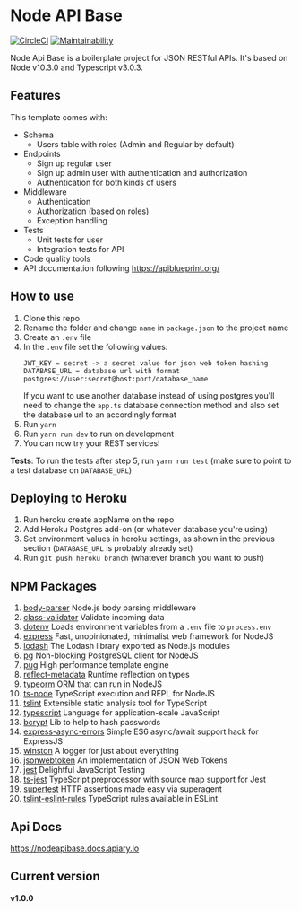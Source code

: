 # Node API Base


[![CircleCI](https://circleci.com/gh/kevquincke/node-api-base.svg?style=svg)](https://circleci.com/gh/kevquincke/node-api-base)
[![Maintainability](https://api.codeclimate.com/v1/badges/626847c10fc40fbb6c04/maintainability)](https://codeclimate.com/github/kevquincke/node-api-base/maintainability)

Node Api Base is a boilerplate project for JSON RESTful APIs. 
It's based on Node v10.3.0 and Typescript v3.0.3.

## Features

This template comes with:

- Schema
  - Users table with roles (Admin and Regular by default)
- Endpoints
  - Sign up regular user
  - Sign up admin user with authentication and authorization
  - Authentication for both kinds of users
- Middleware
  - Authentication
  - Authorization (based on roles)
  - Exception handling
- Tests
  - Unit tests for user
  - Integration tests for API
- Code quality tools
- API documentation following https://apiblueprint.org/
  
## How to use

1. Clone this repo
2. Rename the folder and change `name` in `package.json` to the project name
3. Create an `.env` file
4. In the `.env` file set the following values:
    ```
    JWT_KEY = secret -> a secret value for json web token hashing
    DATABASE_URL = database url with format postgres://user:secret@host:port/database_name
    ```
   If you want to use another database instead of using postgres you'll need to change the `app.ts` database connection
   method and also set the database url to an accordingly format
5. Run `yarn`
6. Run `yarn run dev` to run on development
7. You can now try your REST services!

**Tests**: To run the tests after step 5, run `yarn run test` (make sure to point to a test database on `DATABASE_URL`)

## Deploying to Heroku

1. Run heroku create appName on the repo
2. Add Heroku Postgres add-on (or whatever database you're using)
3. Set environment values in heroku settings, as shown in the previous section (`DATABASE_URL` is probably already set)
4. Run `git push heroku branch` (whatever branch you want to push)

## NPM Packages

1. [body-parser](https://www.npmjs.com/package/body-parser) Node.js body parsing middleware
2. [class-validator](https://www.npmjs.com/package/class-validator) Validate incoming data
3. [dotenv](https://www.npmjs.com/package/dotenv) Loads environment variables from a `.env` file to `process.env`
4. [express](https://www.npmjs.com/package/express) Fast, unopinionated, minimalist web framework for NodeJS
5. [lodash](https://www.npmjs.com/package/lodash) The Lodash library exported as Node.js modules
6. [pg](https://www.npmjs.com/package/pg) Non-blocking PostgreSQL client for NodeJS
7. [pug](https://www.npmjs.com/package/pug) High performance template engine
8. [reflect-metadata](https://www.npmjs.com/package/reflect-metadata) Runtime reflection on types
9. [typeorm](https://www.npmjs.com/package/typeorm) ORM that can run in NodeJS
11. [ts-node](https://www.npmjs.com/package/ts-node) TypeScript execution and REPL for NodeJS
12. [tslint](https://www.npmjs.com/package/tslint) Extensible static analysis tool for TypeScript
13. [typescript](https://www.npmjs.com/package/typescript) Language for application-scale JavaScript
14. [bcrypt](https://www.npmjs.com/package/bcrypt) Lib to help to hash passwords
15. [express-async-errors](https://www.npmjs.com/package/express-async-errors) Simple ES6 async/await support hack for ExpressJS
16. [winston](https://www.npmjs.com/package/winston) A logger for just about everything
17. [jsonwebtoken](https://www.npmjs.com/package/jsonwebtoken) An implementation of JSON Web Tokens
18. [jest](https://www.npmjs.com/package/jest) Delightful JavaScript Testing
19. [ts-jest](https://www.npmjs.com/package/ts-jest) TypeScript preprocessor with source map support for Jest
20. [supertest](https://www.npmjs.com/package/supertest) HTTP assertions made easy via superagent
21. [tslint-eslint-rules](https://www.npmjs.com/package/tslint-eslint-rules) TypeScript rules available in ESLint

## Api Docs

https://nodeapibase.docs.apiary.io

## Current version
**v1.0.0**


